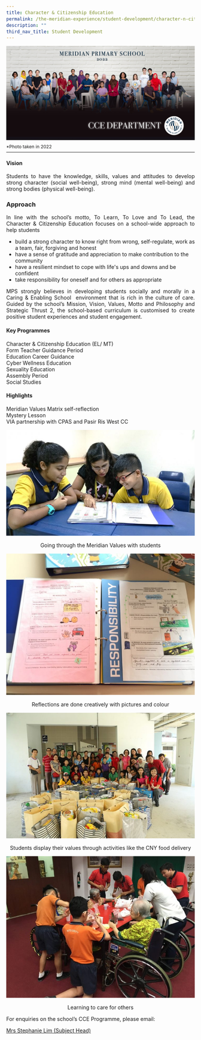 ```yaml
---
title: Character & Citizenship Education
permalink: /the-meridian-experience/student-development/character-n-citizenship-education/
description: ""
third_nav_title: Student Development
---
```

![](/images/Our%20Staff/2022%20Dept%20Photo/CCE.jpg)
<p style="line-height:0.1em; font-size: 12px;">*Photo taken in 2022</p>
<hr>


#### Vision

<p align = "justify">Students to have the knowledge, skills, values and attitudes to develop strong character (social well-being), strong mind (mental well-being) and strong bodies (physical well-being).</p>

### Approach
<p align = "justify">In line with the school’s motto, To Learn, To Love and To Lead, the Character & Citizenship Education focuses on a school-wide approach to help students
<ul>
	<li>build a strong character to know right from wrong, self-regulate, work as a team, fair, forgiving and honest</li>
	<li> have a sense of gratitude and appreciation to make contribution to the community</li>
	<li>have a resilient mindset to cope with life's ups and downs and be confident</li>
	<li>take responsibility for oneself and for others as appropriate</li>
</ul>
</p>
  
<p align = "justify">MPS strongly believes in developing students socially and morally in a Caring & Enabling School  environment that is rich in the culture of care. Guided by the school’s Mission, Vision, Values, Motto and Philosophy and Strategic Thrust 2, the school-based curriculum is customised to create positive student experiences and student engagement.</p>

#### Key Programmes

Character & Citizenship Education (EL/ MT) <br>
Form Teacher Guidance Period <br>
Education Career Guidance <br>
Cyber Wellness Education <br>
Sexuality Education <br>
Assembly Period <br>
Social Studies

#### Highlights
Meridian Values Matrix self-reflection<br>
Mystery Lesson<br>
VIA partnership with CPAS and Pasir Ris West CC

![](/images/CCE/CCE-1.jpg)
<p align = "center">Going through the Meridian Values with students</p>

![](/images/CCE/CCE-2.jpg)
<p align = "center">Reflections are done creatively with pictures and colour</p>

![](/images/CCE/CCE-3.jpg)
<p align = "center">Students display their values through activities like the CNY food delivery</p>

![](/images/CCE/CCE-4.jpg)
<p align = "center">Learning to care for others</p>


<p>For enquiries on the school’s CCE Programme, please email:</p>
<a href="mailto:Wan_Boon_Tay@moe.edu.sg">Mrs Stephanie Lim (Subject Head)</a>